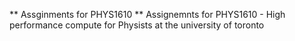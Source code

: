 ** Assginments for PHYS1610 **
Assignemnts for PHYS1610 - High performance compute for Physists at the university of toronto
